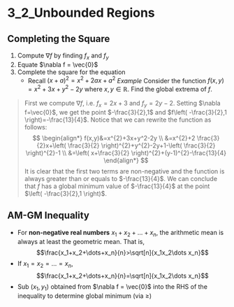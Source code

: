 # 3_2_Unbounded Regions

## Completing the Square

1. Compute $\nabla f$ by finding $f_x$ and $f_y$
2. Equate $\nabla f = \vec{0}$
3. Complete the square for the equation
   - Recall $(x+a)^2 = x^2 + 2ax + a^2$
*Example*
Consider the function $f(x,y)=x^2+3x+y^2-2y$ where $x,y ∈ \mathbb{R}$. Find the global extrema of $f$.

> First we compute $\nabla f$, i.e. $f_{x}=2x+3$ and $f_{y}=2y-2$. Setting $\nabla f=\vec{0}$, we get the point $-\frac{3}{2},1$ and $f\left( -\frac{3}{2},1 \right)=-\frac{13}{4}$.
> Notice that we can rewrite the function as follows:
$$
\begin{align*}
f(x,y)&=x^{2}+3x+y^2-2y \\
&=x^{2}+2 \frac{3}{2}x+\left( \frac{3}{2} \right)^{2}+y^{2}-2y+1-\left( \frac{3}{2} \right)^{2}-1 \\
&=\left( x+\frac{3}{2} \right)^{2}+(y-1)^{2}-\frac{13}{4}
\end{align*}
$$
> It is clear that the first two terms are non-negative and the function is always greater than or equals to $-\frac{13}{4}$.
> We can conclude that $f$ has a global minimum value of $-\frac{13}{4}$ at the point $\left( -\frac{3}{2},1 \right)$.

## AM-GM Inequality

- For **non-negative real numbers** $x_1+x_2+\dots+x_n$, the arithmetic mean is always at least the geometric mean. That is,
$$\frac{x_1+x_2+\dots+x_n}{n}>\sqrt[n]{x_1x_2\dots x_n}$$
- If $x_1=x_2=\dots=x_n$,
$$\frac{x_1+x_2+\dots+x_n}{n}=\sqrt[n]{x_1x_2\dots x_n}$$
- Sub $(x_1, y_1)$ obtained from $\nabla f = \vec{0}$ into the RHS of the inequality to determine global minimum (via ≥)
